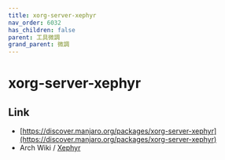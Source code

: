 ```yaml
---
title: xorg-server-xephyr
nav_order: 6032
has_children: false
parent: 工具微調
grand_parent: 微調
---
```



# xorg-server-xephyr

## Link

* [https://discover.manjaro.org/packages/xorg-server-xephyr](https://discover.manjaro.org/packages/xorg-server-xephyr)
* Arch Wiki / [Xephyr](https://wiki.archlinux.org/index.php/Xephyr)
